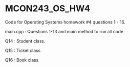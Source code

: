 # MCON243_OS_HW4
Code for Operating Systems homework #4 questions 1 - 16.
<p><p>
main.cpp  : Questions 1-13 and main method to run all code.
<p>
Q14       : Student class.
<p>
Q15       : Ticket class.
<p>
Q16       : Book class.
